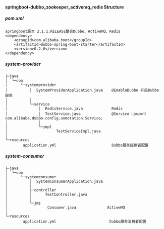 #### springboot-dubbo_zookeeper_activemq_redis Structure
##### pom.xml
    springboot版本 2.1.1.RELEASE整合Dubbo、ActiveMQ、Redis
    <dependency>
        <groupId>com.alibaba.boot</groupId>
        <artifactId>dubbo-spring-boot-starter</artifactId>
        <version>0.2.0</version>
    </dependency>
##### system-provider
    ├─java
    │  └─com
    │      └─systemprovider
    │          │  SystemProviderApplication.java    @EnableDubbo 开启Dubbo服务
    │          │
    │          └─service
    │              │  RedisService.java             Redis
    │              │  TestService.java              @Service：import com.alibaba.dubbo.config.annotation.Service;
    │              │
    │              └─impl
    │                      TestServiceImpl.java
    │
    └─resources
            application.yml                         Dubbo服务提供者配置
##### system-consumer
    ├─java
    │  └─com
    │      └─systemconsumer
    │          │  SystemConsumerApplication.java
    │          │
    │          ├─controller
    │          │      TestController.java
    │          │
    │          └─jms
    │                  Consumer.java              ActiveMQ
    │
    └─resources
            application.yml                        Dubbo服务消费者配置 